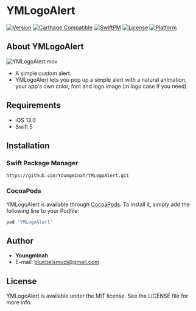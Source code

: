 # YMLogoAlert
[![Version](https://img.shields.io/cocoapods/v/YMLogoAlert.svg?style=flat)](https://cocoapods.org/pods/YMLogoAlert)
[![Carthage Compatible](https://img.shields.io/badge/Carthage-compatible-4BC51D.svg?style=flat)](https://github.com/Carthage/Carthage)
[![SwiftPM](https://img.shields.io/badge/SPM-supported-DE5C43.svg?style=flat)](https://swift.org/package-manager/)
[![License](https://img.shields.io/cocoapods/l/YMLogoAlert.svg?style=flat)](https://cocoapods.org/pods/YMLogoAlert)
[![Platform](https://img.shields.io/cocoapods/p/YMLogoAlert.svg?style=flat)](https://cocoapods.org/pods/YMLogoAlert)



## About YMLogoAlert
![YMLogoAlert mov](https://user-images.githubusercontent.com/42762236/137061604-d5fca03e-5242-42c7-b671-8bbe00117eba.gif)

- A simple custom alert.
- YMLogoAlert lets you pop up a simple alert with a natural animation, your app's own color, font and logo image (in logo case if you need)

## Requirements
- iOS 13.0
- Swift 5


## Installation

### Swift Package Manager
```
https://github.com/Youngminah/YMLogoAlert.git
```

### CocoaPods

YMLogoAlert is available through [CocoaPods](https://cocoapods.org). To install
it, simply add the following line to your Podfile:

```ruby
pod 'YMLogoAlert'
```

## Author

- **Youngminah**
- E-mail: bluebelsmudi@gmail.com

## License

YMLogoAlert is available under the MIT license. See the LICENSE file for more info.
